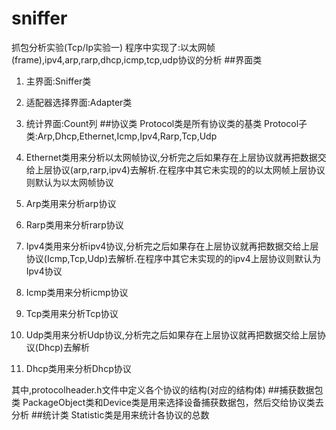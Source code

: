 # sniffer
抓包分析实验(Tcp/Ip实验一)
程序中实现了:以太网帧(frame),ipv4,arp,rarp,dhcp,icmp,tcp,udp协议的分析
##界面类
1. 主界面:Sniffer类
2. 适配器选择界面:Adapter类
3. 统计界面:Count列
##协议类
Protocol类是所有协议类的基类
Protocol子类:Arp,Dhcp,Ethernet,Icmp,Ipv4,Rarp,Tcp,Udp

1. Ethernet类用来分析以太网帧协议,分析完之后如果存在上层协议就再把数据交给上层协议(arp,rarp,ipv4)去解析.在程序中其它未实现的的以太网帧上层协议则默认为以太网帧协议
2. Arp类用来分析arp协议
3. Rarp类用来分析rarp协议
4. Ipv4类用来分析ipv4协议,分析完之后如果存在上层协议就再把数据交给上层协议(Icmp,Tcp,Udp)去解析.在程序中其它未实现的的ipv4上层协议则默认为Ipv4协议
5. Icmp类用来分析icmp协议
6. Tcp类用来分析Tcp协议
7. Udp类用来分析Udp协议,分析完之后如果存在上层协议就再把数据交给上层协议(Dhcp)去解析
8. Dhcp类用来分析Dhcp协议

其中,protocolheader.h文件中定义各个协议的结构(对应的结构体)
##捕获数据包类
PackageObject类和Device类是用来选择设备捕获数据包，然后交给协议类去分析
##统计类
Statistic类是用来统计各协议的总数
